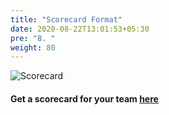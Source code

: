 ```yaml
---
title: "Scorecard Format"
date: 2020-08-22T13:01:53+05:30
pre: "8. "
weight: 80
---
```


![Scorecard](/images/scorecard.png)

#### Get a scorecard for your team [here](https://docs.google.com/presentation/d/1ZRj4K-CmJP8ADAIKcKi09ZMeJofm6eTMjqc6VLujMAU/copy)